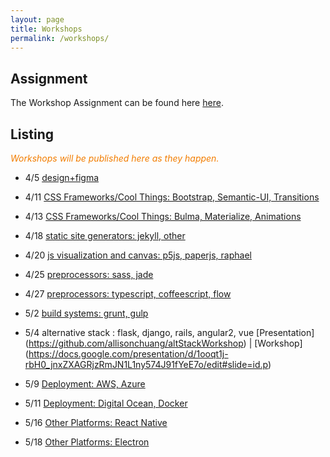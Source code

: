 ```yaml
---
layout: page
title: Workshops
permalink: /workshops/
---
```


## Assignment

The Workshop Assignment can be found here [here](https://github.com/dartmouth-cs52/workshop).


## Listing

<span style="color: #F27D00">*Workshops will be published here as they happen.*</span>

* 4/5   [design+figma](design)
* 4/11  [CSS Frameworks/Cool Things: Bootstrap, Semantic-UI, Transitions](https://github.com/jgualtieri/bootstrap_workshop)
* 4/13  [CSS Frameworks/Cool Things: Bulma, Materialize, Animations](https://github.com/nmoolenijzer/workshop)
* 4/18  [static site generators: jekyll, other](https://github.com/emilyJLin95/jekyll_workshop)
* 4/20  [js visualization and canvas: p5js, paperjs, raphael](https://github.com/annieke/viz-workshop)
* 4/25  [preprocessors: sass, jade](https://github.com/yeonjaepark/pug-workshop)
* 4/27  [preprocessors: typescript, coffeescript, flow](https://github.com/nathanyu835/preprocessors-workshop)
* 5/2   [build systems: grunt, gulp](https://github.com/zchr/gulp-workshop)
* 5/4   alternative stack : flask, django, rails, angular2, vue [Presentation] (https://github.com/allisonchuang/altStackWorkshop) | [Workshop] (https://docs.google.com/presentation/d/1ooqt1j-rbH0_jnxZXAGRjzRmJN1L1ny574J91fYeE7o/edit#slide=id.p)
* 5/9   [Deployment: AWS, Azure](https://github.com/samlee64/linode-workshop)
* 5/11  [Deployment: Digital Ocean, Docker](https://github.com/dylansc/deployment_workshop)
* 5/16  [Other Platforms: React Native](https://github.com/arinehouse/react-native-workshop)
* 5/18  [Other Platforms: Electron](https://github.com/Pspanky/electron_presentation)


  <!-- * 6/28 [git map workshop](git) -->
  <!-- * 6/30 [bootstrap](https://github.com/dado3212/cs52-workshop-1/tree/gh-pages) -->
  <!-- * 7/7 [jekyll & sass](https://github.com/VLuisa/cs52-workshop-2) -->
  <!-- * 7/14 [d3, p5, paper.js](https://github.com/virginiacook/workshop3-js-viz) -->
  <!-- * 7/26 [redux](redux) -->
  <!-- * 8/16 [websockets](websockets) -->
